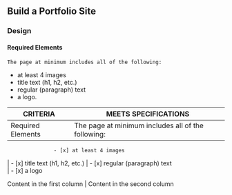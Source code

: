 ## Build a Portfolio Site

### **Design**

#### Required Elements
`The page at minimum includes all of the following:`
- at least 4 images
- title text (h1, h2, etc.)
- regular (paragraph) text
- a logo.


CRITERIA | MEETS SPECIFICATIONS
----------------- | ----------------------------------------------------------------------------------------
Required Elements | The page at minimum includes all of the following:
                   - [x] at least 4 images


| - [x] title text (h1, h2, etc.)                   | - [x] regular (paragraph) text  
                  | - [x] a logo

Content in the first column | Content in the second column
